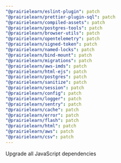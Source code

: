 ```yaml
---
"@prairielearn/eslint-plugin": patch
"@prairielearn/prettier-plugin-sql": patch
"@prairielearn/compiled-assets": patch
"@prairielearn/postgres-tools": patch
"@prairielearn/browser-utils": patch
"@prairielearn/opentelemetry": patch
"@prairielearn/signed-token": patch
"@prairielearn/named-locks": patch
"@prairielearn/bind-mount": patch
"@prairielearn/migrations": patch
"@prairielearn/aws-imds": patch
"@prairielearn/html-ejs": patch
"@prairielearn/postgres": patch
"@prairielearn/sanitize": patch
"@prairielearn/session": patch
"@prairielearn/config": patch
"@prairielearn/logger": patch
"@prairielearn/sentry": patch
"@prairielearn/cache": patch
"@prairielearn/error": patch
"@prairielearn/flash": patch
"@prairielearn/html": patch
"@prairielearn/aws": patch
"@prairielearn/csv": patch
---
```


Upgrade all JavaScript dependencies
